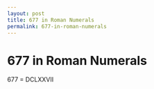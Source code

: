 ```yaml
---
layout: post
title: 677 in Roman Numerals
permalink: 677-in-roman-numerals
---
```


# 677 in Roman Numerals

677 = DCLXXVII
